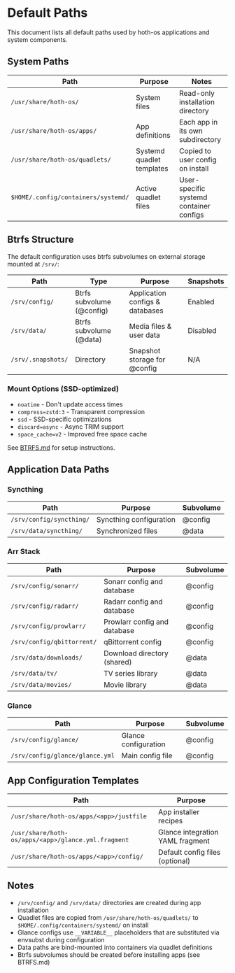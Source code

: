 # Default Paths

This document lists all default paths used by hoth-os applications and system components.

## System Paths

| Path | Purpose | Notes |
|------|---------|-------|
| `/usr/share/hoth-os/` | System files | Read-only installation directory |
| `/usr/share/hoth-os/apps/` | App definitions | Each app in its own subdirectory |
| `/usr/share/hoth-os/quadlets/` | Systemd quadlet templates | Copied to user config on install |
| `$HOME/.config/containers/systemd/` | Active quadlet files | User-specific systemd container configs |

## Btrfs Structure

The default configuration uses btrfs subvolumes on external storage mounted at `/srv/`:

| Path | Type | Purpose | Snapshots |
|------|------|---------|-----------|
| `/srv/config/` | Btrfs subvolume (@config) | Application configs & databases | Enabled |
| `/srv/data/` | Btrfs subvolume (@data) | Media files & user data | Disabled |
| `/srv/.snapshots/` | Directory | Snapshot storage for @config | N/A |

### Mount Options (SSD-optimized)
- `noatime` - Don't update access times
- `compress=zstd:3` - Transparent compression
- `ssd` - SSD-specific optimizations
- `discard=async` - Async TRIM support
- `space_cache=v2` - Improved free space cache

See [BTRFS.md](BTRFS.md) for setup instructions.

## Application Data Paths

### Syncthing
| Path | Purpose | Subvolume |
|------|---------|-----------|
| `/srv/config/syncthing/` | Syncthing configuration | @config |
| `/srv/data/syncthing/` | Synchronized files | @data |

### Arr Stack
| Path | Purpose | Subvolume |
|------|---------|-----------|
| `/srv/config/sonarr/` | Sonarr config and database | @config |
| `/srv/config/radarr/` | Radarr config and database | @config |
| `/srv/config/prowlarr/` | Prowlarr config and database | @config |
| `/srv/config/qbittorrent/` | qBittorrent config | @config |
| `/srv/data/downloads/` | Download directory (shared) | @data |
| `/srv/data/tv/` | TV series library | @data |
| `/srv/data/movies/` | Movie library | @data |

### Glance
| Path | Purpose | Subvolume |
|------|---------|-----------|
| `/srv/config/glance/` | Glance configuration | @config |
| `/srv/config/glance/glance.yml` | Main config file | @config |

## App Configuration Templates

| Path | Purpose |
|------|---------|
| `/usr/share/hoth-os/apps/<app>/justfile` | App installer recipes |
| `/usr/share/hoth-os/apps/<app>/glance.yml.fragment` | Glance integration YAML fragment |
| `/usr/share/hoth-os/apps/<app>/config/` | Default config files (optional) |

## Notes

- `/srv/config/` and `/srv/data/` directories are created during app installation
- Quadlet files are copied from `/usr/share/hoth-os/quadlets/` to `$HOME/.config/containers/systemd/` on install
- Glance configs use `__VARIABLE__` placeholders that are substituted via envsubst during configuration
- Data paths are bind-mounted into containers via quadlet definitions
- Btrfs subvolumes should be created before installing apps (see BTRFS.md)
